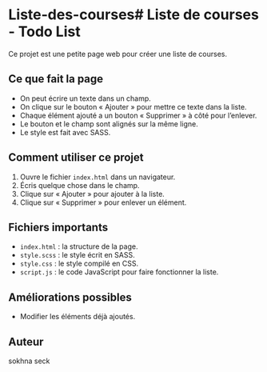 # Liste-des-courses# Liste de courses - Todo List

Ce projet est une petite page web pour créer une liste de courses.


## Ce que fait la page

- On peut écrire un texte dans un champ.
- On clique sur le bouton « Ajouter » pour mettre ce texte dans la liste.
- Chaque élément ajouté a un bouton « Supprimer » à côté pour l’enlever.
- Le bouton et le champ sont alignés sur la même ligne.
- Le style est fait avec SASS.


## Comment utiliser ce projet

1. Ouvre le fichier `index.html` dans un navigateur.
2. Écris quelque chose dans le champ.
3. Clique sur « Ajouter » pour ajouter à la liste.
4. Clique sur « Supprimer » pour enlever un élément.


## Fichiers importants

- `index.html` : la structure de la page.
- `style.scss` : le style écrit en SASS.
- `style.css` : le style compilé en CSS.
- `script.js` : le code JavaScript pour faire fonctionner la liste.


## Améliorations possibles

- Modifier les éléments déjà ajoutés.


## Auteur

sokhna seck
